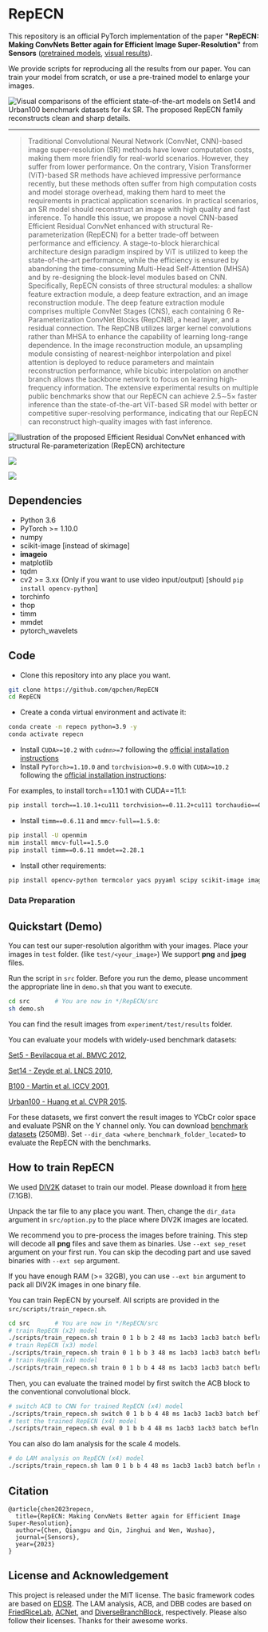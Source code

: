 # RepECN

This repository is an official PyTorch implementation of the paper **"RepECN: Making ConvNets Better again for Efficient Image Super-Resolution"** from **Sensors** ([pretrained models](https://github.com/qpchen/RepECN/releases), [visual results](https://github.com/qpchen/RepECN/releases)).

<!-- If you find our work useful in your research or publication, please cite our work:

[1] Bee Lim, Sanghyun Son, Heewon Kim, Seungjun Nah, and Kyoung Mu Lee, **"Enhanced Deep Residual Networks for Single Image Super-Resolution,"** <i>2nd NTIRE: New Trends in Image Restoration and Enhancement workshop and challenge on image super-resolution in conjunction with **CVPR 2017**. </i> [[PDF](http://openaccess.thecvf.com/content_cvpr_2017_workshops/w12/papers/Lim_Enhanced_Deep_Residual_CVPR_2017_paper.pdf)] [[arXiv](https://arxiv.org/abs/1707.02921)] [[Slide](https://cv.snu.ac.kr/research/EDSR/Presentation_v3(release).pptx)]
```
@InProceedings{Lim_2017_CVPR_Workshops,
  author = {Lim, Bee and Son, Sanghyun and Kim, Heewon and Nah, Seungjun and Lee, Kyoung Mu},
  title = {Enhanced Deep Residual Networks for Single Image Super-Resolution},
  booktitle = {The IEEE Conference on Computer Vision and Pattern Recognition (CVPR) Workshops},
  month = {July},
  year = {2017}
}
``` -->
We provide scripts for reproducing all the results from our paper. You can train your model from scratch, or use a pre-trained model to enlarge your images.

![Visual comparisons of the efficient state-of-the-art models on Set14 and Urban100 benchmark datasets for 4x SR. The proposed RepECN family reconstructs clean and sharp details.](figs/visual_compare.png)

---

> Traditional Convolutional Neural Network (ConvNet, CNN)-based image super-resolution (SR) methods have lower computation costs, making them more friendly for real-world scenarios. However, they suffer from lower performance. On the contrary, Vision Transformer (ViT)-based SR methods have achieved impressive performance recently, but these methods often suffer from high computation costs and model storage overhead, making them hard to meet the requirements in practical application scenarios. In practical scenarios, an SR model should reconstruct an image with high quality and fast inference. To handle this issue, we propose a novel CNN-based Efficient Residual ConvNet enhanced with structural Re-parameterization (RepECN) for a better trade-off between performance and efficiency. A stage-to-block hierarchical architecture design paradigm inspired by ViT is utilized to keep the state-of-the-art performance, while the efficiency is ensured by abandoning the time-consuming Multi-Head Self-Attention (MHSA) and by re-designing the block-level modules based on CNN. Specifically, RepECN consists of three structural modules: a shallow feature extraction module, a deep feature extraction, and an image reconstruction module. The deep feature extraction module comprises multiple ConvNet Stages (CNS), each containing 6 Re-Parameterization ConvNet Blocks (RepCNB), a head layer, and a residual connection. The RepCNB utilizes larger kernel convolutions rather than MHSA to enhance the capability of learning long-range dependence. In the image reconstruction module, an upsampling module consisting of nearest-neighbor interpolation and pixel attention is deployed to reduce parameters and maintain reconstruction performance, while bicubic interpolation on another branch allows the backbone network to focus on learning high-frequency information. The extensive experimental results on multiple public benchmarks show that our RepECN can achieve 2.5$\sim$5$\times$ faster inference than the state-of-the-art ViT-based SR model with better or competitive super-resolving performance, indicating that our RepECN can reconstruct high-quality images with fast inference.

![Illustration of the proposed Efficient Residual ConvNet enhanced with structural Re-parameterization (RepECN) architecture](figs/overview.png)

![](figs/perform_compare_vit.png)

![](figs/perform_compare_cnn.png)

## Dependencies
* Python 3.6
* PyTorch >= 1.10.0
* numpy
* scikit-image \[instead of skimage\]
* **imageio**
* matplotlib
* tqdm
* cv2 >= 3.xx (Only if you want to use video input/output) \[should `pip install opencv-python`\]
* torchinfo
* thop
* timm
* mmdet
* pytorch_wavelets


## Code
- Clone this repository into any place you want.
```bash
git clone https://github.com/qpchen/RepECN
cd RepECN
```

- Create a conda virtual environment and activate it:
``` bash
conda create -n repecn python=3.9 -y
conda activate repecn
```

- Install `CUDA>=10.2` with `cudnn>=7` following
  the [official installation instructions](https://docs.nvidia.com/cuda/cuda-installation-guide-linux/index.html)
- Install `PyTorch>=1.10.0` and `torchvision>=0.9.0` with `CUDA>=10.2` following the [official installation instructions](https://pytorch.org/get-started/previous-versions/):

For examples, to install torch==1.10.1 with CUDA==11.1:
```bash
pip install torch==1.10.1+cu111 torchvision==0.11.2+cu111 torchaudio==0.10.1 -f https://download.pytorch.org/whl/cu111/torch_stable.html
```

- Install `timm==0.6.11` and `mmcv-full==1.5.0`:

```bash
pip install -U openmim
mim install mmcv-full==1.5.0
pip install timm==0.6.11 mmdet==2.28.1
```

- Install other requirements:

```bash
pip install opencv-python termcolor yacs pyyaml scipy scikit-image imageio matplotlib tqdm torchinfo thop pytorch_wavelets
```

<!-- - Compiling CUDA operators
```bash
cd ./src/model/ops_dcnv3
sh ./make.sh
# unit test (should see all checking is True)
python test.py
cd ../../..
```
- You can also install the operator using .whl files
[DCNv3-1.0-whl](https://github.com/OpenGVLab/InternImage/releases/tag/whl_files) -->

### Data Preparation

## Quickstart (Demo)
You can test our super-resolution algorithm with your images. Place your images in ``test`` folder. (like ``test/<your_image>``) We support **png** and **jpeg** files.

Run the script in ``src`` folder. Before you run the demo, please uncomment the appropriate line in ```demo.sh``` that you want to execute.
```bash
cd src       # You are now in */RepECN/src
sh demo.sh
```

You can find the result images from ```experiment/test/results``` folder.

You can evaluate your models with widely-used benchmark datasets:

[Set5 - Bevilacqua et al. BMVC 2012](http://people.rennes.inria.fr/Aline.Roumy/results/SR_BMVC12.html),

[Set14 - Zeyde et al. LNCS 2010](https://sites.google.com/site/romanzeyde/research-interests),

[B100 - Martin et al. ICCV 2001](https://www2.eecs.berkeley.edu/Research/Projects/CS/vision/bsds/),

[Urban100 - Huang et al. CVPR 2015](https://sites.google.com/site/jbhuang0604/publications/struct_sr).

For these datasets, we first convert the result images to YCbCr color space and evaluate PSNR on the Y channel only. You can download [benchmark datasets](https://cv.snu.ac.kr/research/EDSR/benchmark.tar) (250MB). Set ``--dir_data <where_benchmark_folder_located>`` to evaluate the RepECN with the benchmarks.

## How to train RepECN
We used [DIV2K](http://www.vision.ee.ethz.ch/%7Etimofter/publications/Agustsson-CVPRW-2017.pdf) dataset to train our model. Please download it from [here](https://cv.snu.ac.kr/research/EDSR/DIV2K.tar) (7.1GB).

Unpack the tar file to any place you want. Then, change the ```dir_data``` argument in ```src/option.py``` to the place where DIV2K images are located.

We recommend you to pre-process the images before training. This step will decode all **png** files and save them as binaries. Use ``--ext sep_reset`` argument on your first run. You can skip the decoding part and use saved binaries with ``--ext sep`` argument.

If you have enough RAM (>= 32GB), you can use ``--ext bin`` argument to pack all DIV2K images in one binary file.

You can train RepECN by yourself. All scripts are provided in the ``src/scripts/train_repecn.sh``. 

```bash
cd src       # You are now in */RepECN/src
# train RepECN (x2) model
./scripts/train_repecn.sh train 0 1 b b 2 48 ms 1acb3 1acb3 batch befln nolr 2e-4 bicubic 0 0
# train RepECN (x3) model
./scripts/train_repecn.sh train 0 1 b b 3 48 ms 1acb3 1acb3 batch befln nolr 2e-4 bicubic 0 0
# train RepECN (x4) model
./scripts/train_repecn.sh train 0 1 b b 4 48 ms 1acb3 1acb3 batch befln nolr 2e-4 bicubic 0 0
```

Then, you can evaluate the trained model by first switch the ACB block to the conventional convolutional block.

```bash
# switch ACB to CNN for trained RepECN (x4) model
./scripts/train_repecn.sh switch 0 1 b b 4 48 ms 1acb3 1acb3 batch befln nolr 2e-4 bicubic 0 0
# test the trained RepECN (x4) model
./scripts/train_repecn.sh eval 0 1 b b 4 48 ms 1acb3 1acb3 batch befln nolr 2e-4 bicubic 0 0
```

You can also do lam analysis for the scale 4 models.

```bash
# do LAM analysis on RepECN (x4) model
./scripts/train_repecn.sh lam 0 1 b b 4 48 ms 1acb3 1acb3 batch befln nolr 2e-4 bicubic 0 0
```

## Citation
    @article{chen2023repecn,
      title={RepECN: Making ConvNets Better again for Efficient Image Super-Resolution},
      author={Chen, Qiangpu and Qin, Jinghui and Wen, Wushao},
      journal={Sensors},
      year={2023}
    }


## License and Acknowledgement
This project is released under the MIT license. The basic framework codes are based on [EDSR](https://github.com/sanghyun-son/EDSR-PyTorch). The LAM analysis, ACB, and DBB codes are based on [FriedRiceLab](https://github.com/Fried-Rice-Lab/FriedRiceLab), [ACNet](https://github.com/DingXiaoH/ACNet), and [DiverseBranchBlock](https://github.com/DingXiaoH/DiverseBranchBlock), respectively. Please also follow their licenses. Thanks for their awesome works.